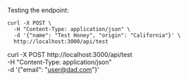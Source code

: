 Testing the endpoint: 

```
curl -X POST \
  -H "Content-Type: application/json" \
  -d '{"name": "Test Honey", "origin": "California"}' \
  http://localhost:3000/api/test

```

curl -X POST http://localhost:3000/api/test \
  -H "Content-Type: application/json" \
  -d '{"email": "user@dad.com"}'